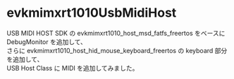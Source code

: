 # evkmimxrt1010UsbMidiHost
USB MIDI HOST
SDK の evkmimxrt1010_host_msd_fatfs_freertos をベースに　DebugMonitor を追加して、  
さらに evkmimxrt1010_host_hid_mouse_keyboard_freertos の keyboard 部分を追加して、  
USB Host Class に MIDI を追加してみました。  
